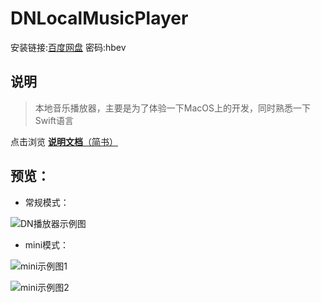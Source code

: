 # DNLocalMusicPlayer
安装链接:[百度网盘](https://pan.baidu.com/s/1JhFbM89TfXoOrldyDqGCvA)  密码:hbev

## 说明

> 本地音乐播放器，主要是为了体验一下MacOS上的开发，同时熟悉一下Swift语言

点击浏览 [**说明文档**（简书）](https://www.jianshu.com/p/2d847ae52ab1)

## 预览：

- 常规模式：

![DN播放器示例图](https://s1.ax1x.com/2020/10/12/02IexA.png)

- mini模式：

![mini示例图1](https://s1.ax1x.com/2020/10/12/02IRqx.png)

![mini示例图2](https://s1.ax1x.com/2020/10/12/02I4IO.png)
